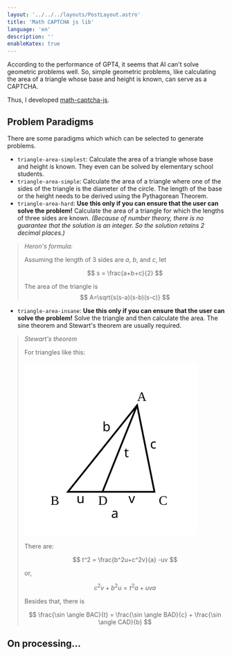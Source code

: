 ```yaml
---
layout: '../../../layouts/PostLayout.astro'
title: 'Math CAPTCHA js lib'
language: 'en'
description: ''
enableKatex: true
---
```


According to the performance of GPT4, it seems that AI can't solve geometric problems well. So, simple geometric problems, like calculating the area of a triangle whose base and height is known, can serve as a CAPTCHA.

Thus, I developed [math-captcha-js](https://github.com/haruki-nikaidou/math-captcha-js).

## Problem Paradigms

There are some paradigms which which can be selected to generate problems.

+ `triangle-area-simplest`: Calculate the area of a triangle whose base and height is known. They even can be solved by elementary school students.
+ `triangle-area-simple`: Calculate the area of a triangle where one of the sides of the triangle is the diameter of the circle. The length of the base or the height needs to be derived using the Pythagorean Theorem.
+ `triangle-area-hard`: **Use this only if you can ensure that the user can solve the problem!** Calculate the area of a triangle for which the lengths of three sides are known. *(Because of number theory, there is no guarantee that the solution is an integer. So the solution retains 2 decimal places.)*
> *Heron's formula:*
>
> Assuming the length of 3 sides are $a$, $b$, and $c$, let
>
> $$
> s = \frac{a+b+c}{2}
> $$
>
> The area of the triangle is 
> $$
> A=\sqrt{s(s-a)(s-b)(s-c)}
> $$
+ `triangle-area-insane`: **Use this only if you can ensure that the user can solve the problem!** Solve the triangle and then calculate the area. The sine theorem and Stewart's theorem are usually required.

> *Stewart's theorem*
> 
> For triangles like this:
> 
> ![Stewart's theorem Figure](./math-captcha-1.svg)
>
> There are:
>
> $$
> t^2 = \frac{b^2u+c^2v}{a} -uv
> $$
>
> or,
>
> $$
> c^2v+b^2u=t^2a+uva
> $$
>
> Besides that, there is
>
> $$
> \frac{\sin \angle BAC}{t} = \frac{\sin \angle BAD}{c} + \frac{\sin \angle CAD}{b}
> $$

## On processing...